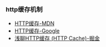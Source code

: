 ### http缓存机制
* [HTTP缓存-MDN](https://developer.mozilla.org/zh-CN/docs/Web/HTTP/Caching_FAQ)
* [HTTP缓存-Google](https://developers.google.com/web/fundamentals/performance/optimizing-content-efficiency/http-caching?hl=zh-cn)
* [浅聊HTTP缓存 (HTTP Cache)-掘金](https://juejin.im/post/5bf3c28ee51d4514df5b7625)
